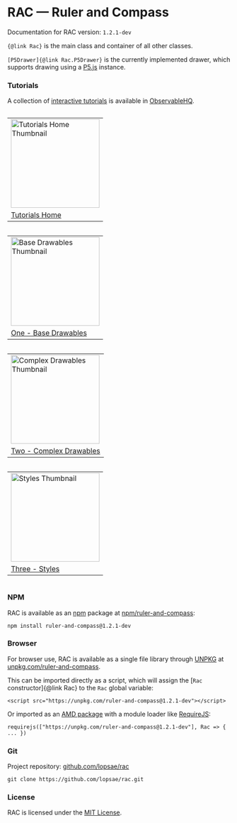 # RAC — Ruler and Compass

Documentation for RAC version: `1.2.1-dev`

`{@link Rac}` is the main class and container of all other classes.

`[P5Drawer]{@link Rac.P5Drawer}` is the currently implemented drawer, which supports drawing using a [P5.js](https://p5js.org/) instance.



### Tutorials

A collection of [interactive tutorials](https://observablehq.com/@lopsae/rac-tutorial-home?collection=@lopsae/rac-tutorials) is available in [ObservableHQ](https://observablehq.com/).

  <table style="display:inline-block">
    <tr>
      <td>
        <a href="https://observablehq.com/@lopsae/rac-tutorial-home?collection=@lopsae/rac-tutorials">
        <img src="https://static.observableusercontent.com/thumbnail/9802bd7d18cde48702d17122d317377618b6ec774200f56bbe10e0d2958ed8a3.jpg" alt="Tutorials Home Thumbnail" width="200"/>
        </a>
      </td>
    </tr>
    <tr>
      <td>
        <span><a href="https://observablehq.com/@lopsae/rac-tutorial-home?collection=@lopsae/rac-tutorials">
        Tutorials Home
        </a></span>
      </td>
    </tr>
  </table>

<table style="display:inline-block">
  <tr>
    <td>
      <a href="https://observablehq.com/@lopsae/rac-tutorial-base-drawables?collection=@lopsae/rac-tutorials">
      <img src="https://static.observableusercontent.com/thumbnail/1602ac3ccd7fe186b4467ad1c21c85a4e334b89be40e5bd43d51c298069e1146.jpg" alt="Base Drawables Thumbnail" width="200"/>
      </a
    </td>
  </tr>
  <tr>
    <td>
      <span><a href="https://observablehq.com/@lopsae/rac-tutorial-base-drawables?collection=@lopsae/rac-tutorials">
      One - Base Drawables
      </a></span>
    </td>
  </tr>
</table>

<table style="display:inline-block">
  <tr>
    <td>
      <a href="https://observablehq.com/@lopsae/rac-tutorial-complex-drawables?collection=@lopsae/rac-tutorials">
      <img src="https://static.observableusercontent.com/thumbnail/9e00d8b24b88e7050b5442ea70b1db0b6bc2dc03ee7627e14599352e7de4a063.jpg" alt="Complex Drawables Thumbnail" width="200"/>
      </a>
    </td>
  </tr>
  <tr>
    <td>
      <span><a href="https://observablehq.com/@lopsae/rac-tutorial-complex-drawables?collection=@lopsae/rac-tutorials">
      Two - Complex Drawables
      </a></span>
    </td>
  </tr>
</table>

<table style="display:inline-block">
  <tr>
    <td>
      <a href="https://observablehq.com/@lopsae/rac-tutorial-styles?collection=@lopsae/rac-tutorials">
      <img src="https://static.observableusercontent.com/thumbnail/3d24088ee7c2725872eb76644de8bb787a610c7b27492121d60ce5e1cd551b28.jpg" alt="Styles Thumbnail" width="200"/>
      </a>
    </td>
  </tr>
  <tr>
    <td>
      <span><a href="https://observablehq.com/@lopsae/rac-tutorial-styles?collection=@lopsae/rac-tutorials">
      Three - Styles
      </a></span>
    </td>
  </tr>
</table>



### NPM

RAC is available as an [npm](https://www.npmjs.com/) package at [npm/ruler-and-compass](https://www.npmjs.com/package/ruler-and-compass):
```
npm install ruler-and-compass@1.2.1-dev
```



### Browser

For browser use, RAC is available as a single file library through [UNPKG](https://unpkg.com/) at [unpkg.com/ruler-and-compass](https://unpkg.com/ruler-and-compass).

This can be imported directly as a script, which will assign the [`Rac` constructor]{@link Rac} to the `Rac` global variable:
```
<script src="https://unpkg.com/ruler-and-compass@1.2.1-dev"></script>
```

Or imported as an [AMD package](https://github.com/amdjs/amdjs-api/blob/master/AMD.md) with a module loader like [RequireJS](https://requirejs.org/):
```
requirejs(["https://unpkg.com/ruler-and-compass@1.2.1-dev"], Rac => { ... })
```



### Git

Project repository: [github.com/lopsae/rac](https://github.com/lopsae/rac)
```
git clone https://github.com/lopsae/rac.git
```



### License

RAC is licensed under the [MIT License](https://github.com/lopsae/rac/blob/main/LICENSE).


